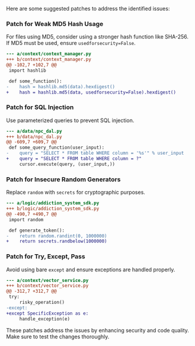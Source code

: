 Here are some suggested patches to address the identified issues:

### Patch for Weak MD5 Hash Usage

For files using MD5, consider using a stronger hash function like SHA-256. If MD5 must be used, ensure `usedforsecurity=False`.

```diff
--- a/context/context_manager.py
+++ b/context/context_manager.py
@@ -102,7 +102,7 @@
 import hashlib

 def some_function():
-    hash = hashlib.md5(data).hexdigest()
+    hash = hashlib.md5(data, usedforsecurity=False).hexdigest()
```

### Patch for SQL Injection

Use parameterized queries to prevent SQL injection.

```diff
--- a/data/npc_dal.py
+++ b/data/npc_dal.py
@@ -609,7 +609,7 @@
 def some_query_function(user_input):
-    query = "SELECT * FROM table WHERE column = '%s'" % user_input
+    query = "SELECT * FROM table WHERE column = ?"
     cursor.execute(query, (user_input,))
```

### Patch for Insecure Random Generators

Replace `random` with `secrets` for cryptographic purposes.

```diff
--- a/logic/addiction_system_sdk.py
+++ b/logic/addiction_system_sdk.py
@@ -490,7 +490,7 @@
 import random

 def generate_token():
-    return random.randint(0, 1000000)
+    return secrets.randbelow(1000000)
```

### Patch for Try, Except, Pass

Avoid using bare `except` and ensure exceptions are handled properly.

```diff
--- a/context/vector_service.py
+++ b/context/vector_service.py
@@ -312,7 +312,7 @@
 try:
     risky_operation()
-except:
+except SpecificException as e:
     handle_exception(e)
```

These patches address the issues by enhancing security and code quality. Make sure to test the changes thoroughly.